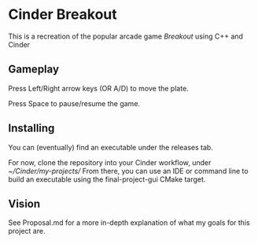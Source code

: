 # Cinder Breakout

This is a recreation of the popular arcade game _Breakout_ using C++ and Cinder

## Gameplay

Press Left/Right arrow keys (OR A/D) to move the plate. 

Press Space to pause/resume the game.

## Installing

You can (eventually) find an executable under the releases tab.

For now, clone the repository into your Cinder workflow, under _~/Cinder/my-projects/_
From there, you can use an IDE or command line to build an executable using the final-project-gui CMake target.

## Vision

See Proposal.md for a more in-depth explanation of what my goals for this project are.